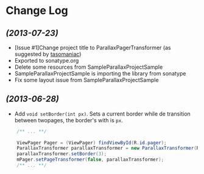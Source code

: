 Change Log
===============================================================================

*(2013-07-23)*
--------------
 * [Issue #1]Change project title to ParallaxPagerTransformer (as suggested by <a href="https://github.com/tasomaniac" target="_blank">tasomaniac</a>)
 * Exported to sonatype.org
 * Delete some resources from SampleParallaxProjectSample
 * SampleParallaxProjectSample is importing the library from sonatype
 * Fix some layout issue from SampleParallaxProjectSample

*(2013-06-28)*
--------------
 * Add `void setBorder(int px)`. Sets a current border while de transition between twopages, the border's with is `px`.

```java
	/** ... **/
	
	ViewPager Pager = (ViewPager) findViewById(R.id.pager);
	ParallaxTransformer parallaxTransformer = new ParallaxTransformer(R.id.parallaxContent);
	parallaxTransformer.setBorder(3);
	mPager.setPageTransformer(false, parallaxTransformer);
	/** ... **/
```